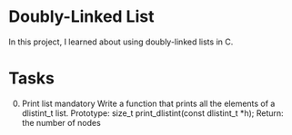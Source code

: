 # Doubly-Linked List
In this project, I learned about using doubly-linked lists in C.

# Tasks
0. Print list
mandatory
Write a function that prints all the elements of a dlistint_t list.
Prototype: size_t print_dlistint(const dlistint_t *h);
Return: the number of nodes
 
